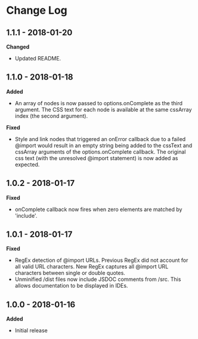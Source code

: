 # Change Log

## 1.1.1 - 2018-01-20

**Changed**

- Updated README.

## 1.1.0 - 2018-01-18

**Added**

- An array of nodes is now passed to options.onComplete as the third argument.
  The CSS text for each node is available at the same cssArray index (the second
  argument).

**Fixed**

- Style and link nodes that triggered an onError callback due to a failed
  @import would result in an empty string being added to the cssText and
  cssArray arguments of the options.onComplete callback. The original css text
  (with the unresolved @import statement) is now added as expected.

## 1.0.2 - 2018-01-17

**Fixed**

- onComplete callback now fires when zero elements are matched by 'include'.

## 1.0.1 - 2018-01-17

**Fixed**

- RegEx detection of @import URLs. Previous RegEx did not account for all valid
  URL characters. New RegEx captures all @import URL characters between single
  or double quotes.
- Unminified /dist files now include JSDOC comments from /src. This allows
  documentation to be displayed in IDEs.

## 1.0.0 - 2018-01-16

**Added**

- Initial release
